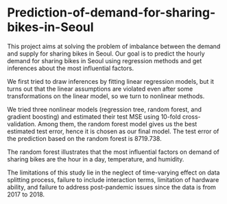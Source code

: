 # Prediction-of-demand-for-sharing-bikes-in-Seoul

This project aims at solving the problem of imbalance between the demand and supply for sharing bikes in Seoul. Our goal is to predict the hourly demand for sharing bikes in Seoul using regression methods and get inferences about the most influential factors. 

We first tried to draw inferences by fitting linear regression models, but it turns out that the linear assumptions are violated even after some transformations on the linear model, so we turn to nonlinear methods. 

We tried three nonlinear models (regression tree, random forest, and gradient boosting) and estimated their test MSE using 10-fold cross- validation. Among them, the random forest model gives us the best estimated test error, hence it is chosen as our final model. The test error of the prediction based on the random forest is 8719.738. 

The random forest illustrates that the most influential factors on demand of sharing bikes are the hour in a day, temperature, and humidity. 

The limitations of this study lie in the neglect of time-varying effect on data splitting process, failure to include interaction terms, limitation of hardware ability, and failure to address post-pandemic issues since the data is from 2017 to 2018.

